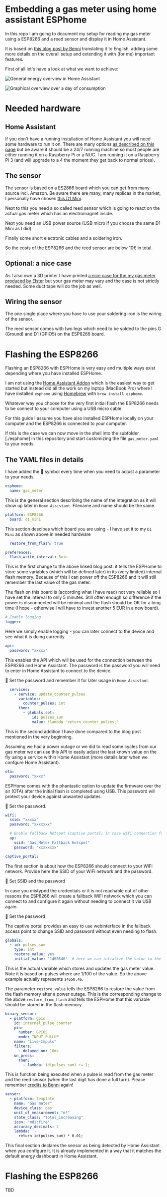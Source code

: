 # Embedding a gas meter using home assistant ESPhome

In this repo I am going to document my setup for reading my gas meter using a ESP8266 and a reed sensor and display it in Home Assistant.

It is based on [this blog post by Benni](https://be-jo.net/2022/02/home-assistant-gaszaehler-mit-esphome-auslesen-flashen-unter-wsl/) translating it to English, adding some more details on the overall setup and extending it with (for me) important features.

First of all let's have a look at what we want to achieve:

![General energy overview in Home Assistant](images/home-assistant-energy-overview.jpg)

![Graphical overview over a day of consumption](images/home-assistant-energy-daily-overview.jpg)

# Needed hardware

## Home Assistant

If you don't have a running installation of Home Assistant you will need some hardware to run it on. There are many options [as described on this page](https://www.home-assistant.io/installation/) but be aware it should be a 24/7 running machine so most people are either running it on a Raspberry Pi or a NUC. I am running it on a Raspberry Pi 3 (and will upgrade to a 4 the moment they get back to normal prices).

## The sensor

The sensor is based on a ES2866 board which you can get from many source incl. Amazon. Be aware there are many, many replicas in the market, I personally have chosen [this D1 Mini](https://www.amazon.de/dp/B0754N794H?psc=1&ref=ppx_yo2ov_dt_b_product_details).

Next to this you need a so called reed sensor which is going to react on the actual gas meter which has an electromagnet inside.

Next you need an USB power source (USB micro if you choose the same D1 Mini as I did).

Finally some short electronic cables and a soldering iron.

So the costs of the ESP8266 and the reed sensor are below 10€ in total.

## Optional: a nice case

As I also own a 3D printer I have printed [a nice case for the my gas meter produced by Elster](https://www.thingiverse.com/thing:5574503) but your gas meter may vary and the case is not strictly needed. Some duct tape will do the job as well.

## Wiring the sensor

The one single place where you have to use your soldering iron is the wiring of the sensor. 

The reed sensor comes with two legs which need to be solded to the pins G (Ground) and D1 (GPIO5) on the ESP8266 board.

# Flashing the ESP8266

Flashing an ESP8266 with ESPHome is very easy and multiple ways exist depending where you have installed ESPHome.

I am not using the [Home Assistant Addon](https://www.home-assistant.io/addons/esphome/) which is the easiest way to get started but instead did all the work on my laptop (MacBook Pro) where I have installed `esphome` using [Homebrew](https://brew.sh/) with `brew install esphome`.

Whatever way you choose for the very first initial flash the ESP8266 needs to be connect to your computer using a USB micro cable.

For this guide I assume you have also installed ESPHome locally on your computer and the ESP8266 is connected to your computer.

If this is the case we can now move in the shell into the subfolder [./esphome] in this repository and start customizing the file `gas_meter.yaml` to your needs.

## The YAML files in details

I have added the 📝 symbol every time when you need to adjust a parameter to your needs.

```yaml
esphome:
  name: gas_meter
```

This is the general section describing the name of the integration as it will show up later in `Home Assistant`. Filename and name should be the same.

```yaml
platform: ESP8266
  board: d1_mini
```

This section descibes which board you are using - I have set it to my `D1 Mini` as shown above in needed hardware

```yaml
  restore_from_flash: true

preferences:
  flash_write_interval: 5min
```

This is the first change to the above linked blog post: it tells the ESPHome to store some variables (which will be defined later) in its (very limited) internal flash memory. Because of this I can power off the ESP8266 and it will still remember the last value of the gas meter.

The flash on this board is (according what I have read) not very reliable so I have set the interval to only 5 minutes. Still often enough so difference if the power is disconnected will be minimal and the flash should be OK for a long time (I hope - otherwise I will have to invest another 5 EUR in a new board).

```yaml
# Enable logging
logger:
```

Here we simply enable logging - you can later connect to the device and see what it is doing currently.

```yaml
api:
  password: "xxxxx"
```

This enables the API which will be used for the connection between the ESP8266 and Home Assistant. The password is the password you will need to enter in Home Assistant to connect to the device. 

📝 Set the password and remember it for later usage in `Home Assistant`.

```yaml
  services:
    - service: update_counter_pulses
      variables:
        counter_pulses: int
      then:
        - globals.set:
            id: pulses_sum
            value: !lambda 'return counter_pulses;'
```

This is the second addition I have done compared to the blog post mentioned in the very beginning.

Assuming we had a power outage or we did to read some cycles from our gas meter we can use this API to easily adjust the last known value on the fly using a service within Home Assistant (more details later when we confgure Home Assistant).

```yaml
ota:
  password: "xxxx"
```

ESPHome comes with the phantastic option to update the firmware over the air (OTA) after the initial flash is completed using USB. This password will protect your device against unwanted updates.

📝 Set the password.

```yaml
wifi:
  ssid: "xxxxx"
  password: "xxxxxxx"

  # Enable fallback hotspot (captive portal) in case wifi connection fails
  ap:
    ssid: "Gas_Meter Fallback Hotspot"
    password: "xxxxxxxx"

captive_portal:
```

The first section is about how the ESP8266 should connect to your WiFi network. Provide here the SSID of your WiFi network and the password.

📝 Set SSID and the password 

In case you mistyped the credentials or it is not reachable out of other reasons the ESP8266 will create a fallback WiFi network which you can connect to and configure it again without needing to connect it via USB again.

📝 Set the password 

The captive portal provides an easy to use webinterface in the fallback access point to change SSID and password without even needing to flash.

```yaml
globals:
  - id: pulses_sum
    type: int
    restore_value: yes
    initial_value: '1460546'  # here we can intialize the value to the value we have read from the gas meter.
```

This is the actual variable which stores and updates the gas meter value. Note it is based on pulses where are 1/100 of the value. So the above example actually represents `14650,46`.

The parameter `restore_value` tells the ESP8266 to restore the value from the flash memory after a power outage. This is the corresponding change to the above `restore_from_flash` and tells the ESPHome that this variable should be stored in the flash memory.

```yaml
binary_sensor:
  - platform: gpio
    id: internal_pulse_counter
    pin:
      number: GPIO5
      mode: INPUT_PULLUP
    name: "Live-Impuls"
    filters:
      - delayed_on: 10ms
    on_press:
      then:
        - lambda: id(pulses_sum) += 1;
```

This is function being executed when a pulse is read from the gas meter and the reed sensor (when the last digit has done a full turn). Please remember [credits to Benni](https://be-jo.net/2022/02/home-assistant-gaszaehler-mit-esphome-auslesen-flashen-unter-wsl/) again!

```yaml
sensor:
  - platform: template
    name: "Gas meter"
    device_class: gas
    unit_of_measurement: "m³"
    state_class: "total_increasing"
    icon: "mdi:fire"
    accuracy_decimals: 2
    lambda: |-
      return id(pulses_sum) * 0.01;
```

This final section declares the sensor as being detected by Home Assistant when you configure it. It is already implemented in a way that it matches the default energy dashboard in Home Assistant.

# Flashing the ESP8266

TBD
